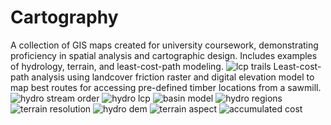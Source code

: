 # Cartography
A collection of GIS maps created for university coursework, demonstrating proficiency in spatial analysis and cartographic design. Includes examples of hydrology, terrain, and least-cost-path modeling.
![lcp trails](https://github.com/avaerickson/Cartography/blob/main/Maps/lcp_trails.jpg?raw=true)
Least-cost-path analysis using landcover friction raster and digital elevation model to map best routes for accessing pre-defined timber locations from a sawmill.
![hydro stream order](https://github.com/avaerickson/Cartography/blob/main/Maps/hydro_stream_order.jpg?raw=true)
![hydro lcp](https://github.com/avaerickson/Cartography/blob/main/Maps/hydro_lcp.jpg?raw=true)
![basin model](https://github.com/avaerickson/Cartography/blob/main/Maps/river_basin_model.png?raw=true)
![hydro regions](https://github.com/avaerickson/Cartography/blob/main/Maps/hydro_regions.jpg?raw=true)
![terrain resolution](https://github.com/avaerickson/Cartography/blob/main/Maps/terrain_resolution.jpg?raw=true)
![hydro dem](https://github.com/avaerickson/Cartography/blob/main/Maps/hydro_dem.jpg?raw=true)
![terrain aspect](https://github.com/avaerickson/Cartography/blob/main/Maps/terrain_aspect.jpg?raw=true)
![accumulated cost](https://github.com/avaerickson/Cartography/blob/main/Maps/lcp_accumulated_cost.jpg?raw=true)

